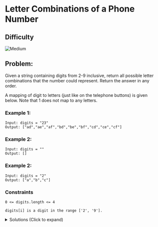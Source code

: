 # Letter Combinations of a Phone Number

## Difficulty

<!-- choose one -->

![Medium](https://img.shields.io/badge/medium-ef6c00?style=for-the-badge&logoColor=white)

## Problem:

Given a string containing digits from 2-9 inclusive, return all possible letter combinations that the number could represent. Return the answer in any order.

A mapping of digit to letters (just like on the telephone buttons) is given below. Note that 1 does not map to any letters.

### Example 1:

```
Input: digits = "23"
Output: ["ad","ae","af","bd","be","bf","cd","ce","cf"]
```

### Example 2:

```
Input: digits = ""
Output: []
```

### Example 2:

```
Input: digits = "2"
Output: ["a","b","c"]
```

### Constraints

`0 <= digits.length <= 4`

`digits[i] is a digit in the range ['2', '9'].`

<details>
  <summary>Solutions (Click to expand)</summary>

### Explanation

We can use recursion to create every combinations of letters for the given digit string.

For every call to the recursive function, we will loop through the letters possible for the first digit of the `digits` string. We will pass down letter combinations string and concat a new letter to it, for the `digits` string we will only pass down a substring from index `1` to the end. This will go one until there are no more characters in the `digits` string and we will add the current `combination` string to our answer list.

```
"23"
 ^
"abc"
 ^
""
------------------
"3"
 ^
"def"
 ^
"a"
------------------
""
""
"ad" <- insert in our ans
------------------

"3"
 ^
"def"
  ^
"a"
------------------
""
""
"ae" <- insert in our ans


...
```

- [JavaScript](./letter-combinations-of-a-phone-number.js)
- [TypeScript](./letter-combinations-of-a-phone-number.ts)
- [Java](./letter-combinations-of-a-phone-number.java)
- [Go](./letter-combinations-of-a-phone-number.go)
</details>

